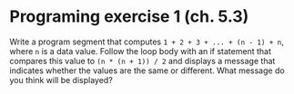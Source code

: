 # Programing exercise 1 (ch. 5.3)

Write a program segment that computes `1 + 2 + 3 + ... + (n - 1) + n`, where `n` is a data value. Follow the loop body with an if statement that compares this value to `(n * (n + 1)) / 2` and displays a message that indicates whether the values are the same or different. What message do you think will be displayed?
